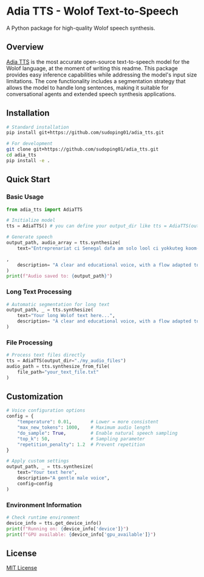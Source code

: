 # Adia TTS - Wolof Text-to-Speech

A Python package for high-quality Wolof speech synthesis.

## Overview
[Adia TTS](https://huggingface.co/CONCREE/Adia_TTS) is the most accurate open-source text-to-speech model for the Wolof language, at the moment of writing this readme. This package provides easy inference capabilities while addressing the model's input size limitations. The core functionality includes a segmentation strategy that allows the model to handle long sentences, making it suitable for conversational agents and extended speech synthesis applications.

## Installation

```bash
# Standard installation
pip install git+https://github.com/sudoping01/adia_tts.git 

# For development
git clone git+https://github.com/sudoping01/adia_tts.git
cd adia_tts
pip install -e .
```

## Quick Start

### Basic Usage

```python
from adia_tts import AdiaTTS

# Initialize model
tts = AdiaTTS() # you can define your output_dir like tts = AdiaTTS(output_dir = "/home/sudoping01/audios")

# Generate speech
output_path, audio_array = tts.synthesize(
    text="Entreprenariat ci Senegal dafa am solo lool ci yokkuteg koom-koom, di gëna yokk liggéey ak indi gis-gis yu bees ci dëkk bi."

,
    description= "A clear and educational voice, with a flow adapted to learning"
)
print(f"Audio saved to: {output_path}")
```

### Long Text Processing

```python
# Automatic segmentation for long text
output_path, _ = tts.synthesize(
    text="Your long Wolof text here...",
    description= "A clear and educational voice, with a flow adapted to learning"
)
```

### File Processing

```python
# Process text files directly
tts = AdiaTTS(output_dir="./my_audio_files")
audio_path = tts.synthesize_from_file(
    file_path="your_text_file.txt"
)
```

## Customization

```python
# Voice configuration options
config = {
    "temperature": 0.01,       # Lower = more consistent
    "max_new_tokens": 1000,    # Maximum audio length
    "do_sample": True,         # Enable natural speech sampling
    "top_k": 50,               # Sampling parameter
    "repetition_penalty": 1.2  # Prevent repetition
}

# Apply custom settings
output_path, _ = tts.synthesize(
    text="Your text here",
    description="A gentle male voice",
    config=config
)
```

### Environment Information

```python
# Check runtime environment
device_info = tts.get_device_info()
print(f"Running on: {device_info['device']}")
print(f"GPU available: {device_info['gpu_available']}")
```


## License

[MIT License](LICENSE)
